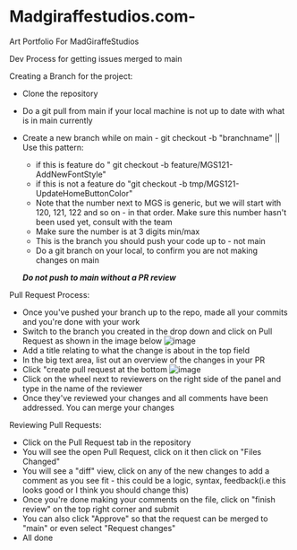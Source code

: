 # Madgiraffestudios.com-
Art Portfolio For MadGiraffeStudios


Dev Process for getting issues merged to main

Creating a Branch for the project:

- Clone the repository
- Do a git pull from main if your local machine is not up to date with what is in main currently
- Create a new branch while on main - git checkout -b "branchname" || Use this pattern: 
    - if this is feature do " git checkout -b feature/MGS121-AddNewFontStyle"
    - if this is not a feature do "git checkout -b tmp/MGS121-UpdateHomeButtonColor"
    - Note that the number next to MGS is generic, but we will start with 120, 121, 122 and so on - in that order. Make sure this number hasn't been used yet, consult with the team
    - Make sure the number is at 3 digits min/max
    - This is the branch you should push your code up to - not main
    - Do a git branch on your local, to confirm you are not making changes on main
    
    ***Do not push to main without a PR review***
    
Pull Request Process:
 - Once you've pushed your branch up to the repo, made all your commits and you're done with your work
 - Switch to the branch you created in the drop down and click on Pull Request as shown in the image below
![image](https://user-images.githubusercontent.com/22583143/87214893-ba38fc80-c2fe-11ea-9ca9-6a5632b55788.png)
- Add a title relating to what the change is about in the top field
- In the big text area, list out an overview of the changes in your PR
- Click "create pull request at the bottom
![image](https://user-images.githubusercontent.com/22583143/87214972-ac37ab80-c2ff-11ea-8c58-f5471ee1f403.png)
- Click on the wheel next to reviewers on the right side of the panel and type in the name of the reviewer
- Once they've reviewed your changes and all comments have been addressed. You can merge your changes

Reviewing Pull Requests:
- Click on the Pull Request tab in the repository
- You will see the open Pull Request, click on it then click on "Files Changed"
- You will see a "diff" view, click on any of the new changes to add a comment as you see fit - this could be a logic, syntax, feedback(i.e this looks good or I think you should change this)
- Once you're done making your comments on the file, click on "finish review" on the top right corner and submit
- You can also click "Approve" so that the request can be merged to "main" or even select "Request changes"
- All done

